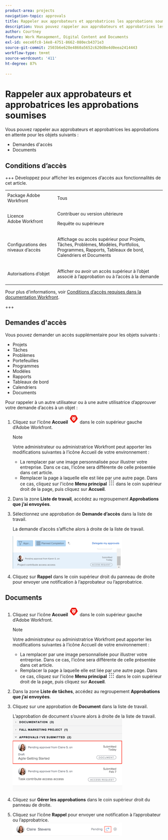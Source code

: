 ```yaml
---
product-area: projects
navigation-topic: approvals
title: Rappeler aux approbateurs et approbatrices les approbations soumises
description: Vous pouvez rappeler aux approbateurs et approbatrices les approbations en attente pour les objets dans Workfront.
author: Courtney
feature: Work Management, Digital Content and Documents
exl-id: eece6fc8-14e8-4751-8662-080ecb4371e3
source-git-commit: 2503b6e628e4860a5652c620d8e4d0eea2414443
workflow-type: tm+mt
source-wordcount: '411'
ht-degree: 87%

---
```


# Rappeler aux approbateurs et approbatrices les approbations soumises

Vous pouvez rappeler aux approbateurs et approbatrices les approbations en attente pour les objets suivants :

* Demandes d&#39;accès
* Documents

## Conditions d’accès

+++ Développez pour afficher les exigences d’accès aux fonctionnalités de cet article.

<table style="table-layout:auto"> 
 <col> 
 <col> 
 <tbody> 
  <tr> 
   <td role="rowheader">Package Adobe Workfront</td> 
   <td> <p>Tous</p> </td> 
  </tr> 
  <tr> 
   <td role="rowheader">Licence Adobe Workfront</td> 
   <td>
   <p>Contribuer ou version ultérieure</p>
   <p>Requête ou supérieure</p>
   </td> 
  </tr> 
  <tr> 
   <td role="rowheader">Configurations des niveaux d’accès</td> 
   <td> <p>Affichage ou accès supérieur pour Projets, Tâches, Problèmes, Modèles, Portfolios, Programmes, Rapports, Tableaux de bord, Calendriers et Documents</p></td> 
  </tr> 
  <tr> 
   <td role="rowheader">Autorisations d’objet</td> 
   <td> <p>Afficher ou avoir un accès supérieur à l’objet associé à l’approbation ou à l’accès à la demande </p></td> 
  </tr> 
 </tbody> 
</table>

Pour plus d’informations, voir [Conditions d’accès requises dans la documentation Workfront](/help/quicksilver/administration-and-setup/add-users/access-levels-and-object-permissions/access-level-requirements-in-documentation.md).

+++

## Demandes d&#39;accès

Vous pouvez demander un accès supplémentaire pour les objets suivants :

* Projets
* Tâches
* Problèmes
* Portefeuilles
* Programmes
* Modèles
* Rapports
* Tableaux de bord
* Calendriers
* Documents

Pour rappeler à un autre utilisateur ou à une autre utilisatrice d’approuver votre demande d’accès à un objet :

1. Cliquez sur l’icône **Accueil** ![Icône Accueil](assets/home-icon-30x29.png) dans le coin supérieur gauche d’Adobe Workfront.

   >[!NOTE]
   >
   >Votre administrateur ou administratrice Workfront peut apporter les modifications suivantes à l’icône Accueil de votre environnement :
   >
   >* La remplacer par une image personnalisée pour illustrer votre entreprise. Dans ce cas, l’icône sera différente de celle présentée dans cet article.
   >* Remplacer la page à laquelle elle est liée par une autre page. Dans ce cas, cliquez sur l&#39;icône **Menu principal** ![Icône du menu principal](assets/main-menu-icon.png) dans le coin supérieur droit de la page, puis cliquez sur **Accueil**.

1. Dans la zone **Liste de travail**, accédez au regroupement **Approbations que j’ai envoyées**.

1. Sélectionnez une approbation de **Demande d’accès** dans la liste de travail.

   La demande d’accès s’affiche alors à droite de la liste de travail.

   ![Demande d’accès en attente d’approbation](assets/access-request-pending-approval-nwe-350x104.png)

1. Cliquez sur **Rappel** dans le coin supérieur droit du panneau de droite pour envoyer une notification à l’approbateur ou l’approbatrice.

## Documents

1. Cliquez sur l’icône **Accueil** ![Icône Accueil](assets/home-icon-30x29.png) dans le coin supérieur gauche d’Adobe Workfront.

   >[!NOTE]
   >
   >Votre administrateur ou administratrice Workfront peut apporter les modifications suivantes à l’icône Accueil de votre environnement :
   >
   >* La remplacer par une image personnalisée pour illustrer votre entreprise. Dans ce cas, l’icône sera différente de celle présentée dans cet article.
   >* Remplacer la page à laquelle elle est liée par une autre page. Dans ce cas, cliquez sur l&#39;icône **Menu principal** ![Icône du menu principal](assets/main-menu-icon.png) dans le coin supérieur droit de la page, puis cliquez sur **Accueil**.

1. Dans la zone **Liste de tâches**, accédez au regroupement **Approbations que j’ai envoyées**.

1. Cliquez sur une approbation de **Document** dans la liste de travail.

   L’approbation de document s’ouvre alors à droite de la liste de travail.\
   ![Approbation du document](assets/document-350x232.png)

1. Cliquez sur **Gérer les approbations** dans le coin supérieur droit du panneau de droite.
1. Cliquez sur l’icône **Rappel** pour envoyer une notification à l’approbateur ou l’approbatrice.\
   ![remind.png](assets/remind-350x41.png)
